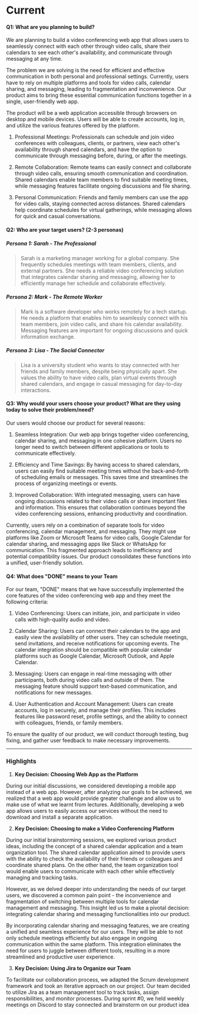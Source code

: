 # Current

#### Q1: What are you planning to build?

We are planning to build a video conferencing web app that allows users to seamlessly connect with each other through video calls, share their calendars to see each other's availability, and communicate through messaging at any time.

The problem we are solving is the need for efficient and effective communication in both personal and professional settings. Currently, users have to rely on multiple platforms and tools for video calls, calendar sharing, and messaging, leading to fragmentation and inconvenience. Our product aims to bring these essential communication functions together in a single, user-friendly web app.

The product will be a web application accessible through browsers on desktop and mobile devices. Users will be able to create accounts, log in, and utilize the various features offered by the platform.

1. Professional Meetings: Professionals can schedule and join video conferences with colleagues, clients, or partners, view each other's availability through shared calendars, and have the option to communicate through messaging before, during, or after the meetings.

2. Remote Collaboration: Remote teams can easily connect and collaborate through video calls, ensuring smooth communication and coordination. Shared calendars enable team members to find suitable meeting times, while messaging features facilitate ongoing discussions and file sharing.

3. Personal Communication: Friends and family members can use the app for video calls, staying connected across distances. Shared calendars help coordinate schedules for virtual gatherings, while messaging allows for quick and casual conversations.

#### Q2: Who are your target users? (2-3 personas)

##### Persona 1: Sarah - The Professional

>Sarah is a marketing manager working for a global company. She frequently schedules meetings with team members, clients, and external partners. She needs a reliable video conferencing solution that integrates calendar sharing and messaging, allowing her to efficiently manage her schedule and collaborate effectively.

##### Persona 2: Mark - The Remote Worker

>Mark is a software developer who works remotely for a tech startup. He needs a platform that enables him to seamlessly connect with his team members, join video calls, and share his calendar availability. Messaging features are important for ongoing discussions and quick information exchange.

##### Persona 3: Lisa - The Social Connector

>Lisa is a university student who wants to stay connected with her friends and family members, despite being physically apart. She values the ability to have video calls, plan virtual events through shared calendars, and engage in casual messaging for day-to-day interactions.


#### Q3: Why would your users choose your product? What are they using today to solve their problem/need?

Our users would choose our product for several reasons:

1. Seamless Integration: Our web app brings together video conferencing, calendar sharing, and messaging in one cohesive platform. Users no longer need to switch between different applications or tools to communicate effectively.

2. Efficiency and Time Savings: By having access to shared calendars, users can easily find suitable meeting times without the back-and-forth of scheduling emails or messages. This saves time and streamlines the process of organizing meetings or events.

3. Improved Collaboration: With integrated messaging, users can have ongoing discussions related to their video calls or share important files and information. This ensures that collaboration continues beyond the video conferencing sessions, enhancing productivity and coordination.

Currently, users rely on a combination of separate tools for video conferencing, calendar management, and messaging. They might use platforms like Zoom or Microsoft Teams for video calls, Google Calendar for calendar sharing, and messaging apps like Slack or WhatsApp for communication. This fragmented approach leads to inefficiency and potential compatibility issues. Our product consolidates these functions into a unified, user-friendly solution.
 
#### Q4: What does "DONE" means to your Team 

For our team, "DONE" means that we have successfully implemented the core features of the video conferencing web app and they meet the following criteria:

1. Video Conferencing: Users can initiate, join, and participate in video calls with high-quality audio and video. 

2. Calendar Sharing: Users can connect their calendars to the app and easily view the availability of other users. They can schedule meetings, send invitations, and receive notifications for upcoming events. The calendar integration should be compatible with popular calendar platforms such as Google Calendar, Microsoft Outlook, and Apple Calendar.

3. Messaging: Users can engage in real-time messaging with other participants, both during video calls and outside of them. The messaging feature should support text-based communication, and notifications for new messages.

4. User Authentication and Account Management: Users can create accounts, log in securely, and manage their profiles. This includes features like password reset, profile settings, and the ability to connect with colleagues, friends, or family members.

To ensure the quality of our product, we will conduct thorough testing, bug fixing, and gather user feedback to make necessary improvements.

----

### Highlights


1. **Key Decision: Choosing Web App as the Platform**

During our initial discussions, we considered developing a mobile app instead of a web app. However, after analyzing our goals to be achieved, we realized that a web app would provide greater challenge and allow us to make use of what we learnt from lectures. Additionally, developing a web app allows users to easily access our services without the need to download and install a separate application.

2. **Key Decision: Choosing  to make a Video Conferencing Platform**

During our initial brainstorming sessions, we explored various product ideas, including the concept of a shared calendar application and a team organization tool. The shared calendar application aimed to provide users with the ability to check the availability of their friends or colleagues and coordinate shared plans. On the other hand, the team organization tool would enable users to communicate with each other while effectively managing and tracking tasks.

However, as we delved deeper into understanding the needs of our target users, we discovered a common pain point - the inconvenience and fragmentation of switching between multiple tools for calendar management and messaging. This insight led us to make a pivotal decision: integrating calendar sharing and messaging functionalities into our product.

By incorporating calendar sharing and messaging features, we are creating a unified and seamless experience for our users. They will be able to not only schedule meetings efficiently but also engage in ongoing communication within the same platform. This integration eliminates the need for users to juggle between different tools, resulting in a more streamlined and productive user experience.


3. **Key Decision: Using Jira to Organize our Team**

To facilitate our collaboration process, we adapted the Scrum development framework and took an iterative approach on our project. Our team decided to utilize Jira as a team management tool to track tasks, assign responsibilities, and monitor processes. During sprint #0, we held weekly meetings on Discord to stay connected and brainstorm on our product idea

